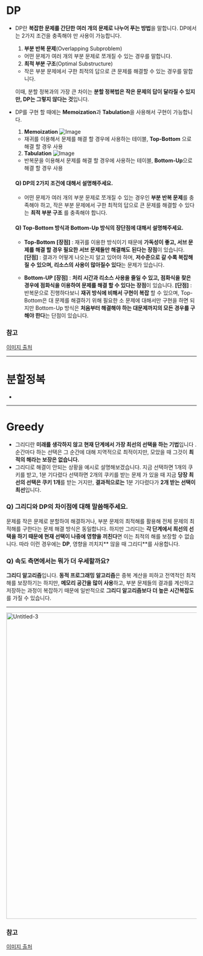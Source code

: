 # DP
- DP란 **복잡한 문제를 간단한 여러 개의 문제로 나누어 푸는 방법**을 말합니다. DP에서는 2가지 조건을 충족해야 만 사용이 가능합니다.
  1. **부분 반복 문제**(Overlapping Subproblem) 
    - 어떤 문제가 여러 개의 부분 문제로 쪼개질 수 있는 경우를 말합니다.
  2. **최적 부분 구조**(Optimal Substructure)
    - 작은 부분 문제에서 구한 최적의 답으로 큰 문제를 해결할 수 있는 경우를 말합니다.
  
  이때, 분할 정복과의 가장 큰 차이는 **분할 정복법은 작은 문제의 답이 달라질 수 있지만, DP는 그렇지 않다는 것**입니다.

- DP를 구현 할 때에는 **Memoization**과 **Tabulation**을 사용해서 구현이 가능합니다.
  1. **Memoization** 
    ![Image](https://nulls.co.kr/media/post-body/2021/11/11/image_RO5Twnq.png)
    - 재귀를 이용해서 문제를 해결 할 경우에 사용하는 테이블, **Top-Bottom** 으로 해결 할 경우 사용
  2. **Tabulation**
    ![Image](https://nulls.co.kr/media/post-body/2021/11/11/image_NfyGvHQ.png)
    - 반복문을 이용해서 문제를 해결 할 경우에 사용하는 테이블, **Bottom-Up**으로 해결 할 경우 사용

  #### Q) DP의 2가지 조건에 대해서 설명해주세요.
    - 어떤 문제가 여러 개의 부분 문제로 쪼개질 수 있는 경우인 **부분 반복 문제**를 충족해야 하고, 작은 부분 문제에서 구한 최적의 답으로 큰 문제를 해결할 수 있다는 **최적 부분 구조** 를 충족해야 합니다. 

  #### Q) Top-Bottom 방식과 Bottom-Up 방식의 장단점에 대해서 설명해주세요.
    - **Top-Bottom**
      **[장점]** : 재귀를 이용한 방식이기 때문에 **가독성이 좋고, 서브 문제를 해결 할 경우 필요한 서브 문제들만 해결해도 된다는 장점**이 있습니다.   
      **[단점]** : 결과가 어떻게 나오는지 알고 있어야 하며, **저수준으로 갈 수록 복잡해질 수 있으며, 리소스의 사용이 많아질수 있다**는 문제가 있습니다.

    - **Bottom-UP**
      **[장점]** : **처리 시간과 리소스 사용을 줄일 수 있고, 점화식을 찾은 경우에 점화식을 이용하여 문제를 해결 할 수 있다는 장점**이 있습니다.
      **[단점]** : 반복문으로 진행하다보니 **재귀 방식에 비해서 구현이 복잡** 할 수 있으며, Top-Bottom은 대 문제를 해결하기 위해 필요한 소 문제에 대해서만 구현을 하면 되지만 Bottom-Up 방식은 **처음부터 해결해야 하는 대문제까지의 모든 경우를 구해야 한다**는 단점이 있습니다.

### 참고
[이미지 출처](https://nulls.co.kr/codeit/392)

---
# 분할정복
-

---

# Greedy
- 그리디란 **미래를 생각하지 않고 현재 단계에서 가장 최선의 선택을 하는 기법**입니다 . 순간마다 하는 선택은 그 순간에 대해 지역적으로 최적이지만, 모았을 때 그것이 **최적의 해라는 보장은 없습니다.**      
- 그리디로 해결이 안되는 상황을 예시로 설명해보겠습니다. 지금 선택하면 1개의 쿠키를 받고, 1분 기다렸다 선택하면 2개의 쿠키를 받는 문제 가 있을 때 지금 **당장 최선의 선택은 쿠키 1개**를 받는 거지만, **결과적으로는** 1분 기다렸다가 **2개 받는 선택이 최선**입니다.

### Q) 그리디와 DP의 차이점에 대해 말씀해주세요.
문제를 작은 문제로 분할하여 해결하거나, 부분 문제의 최적해를 활용해 전체 문제의 최적해를 구한다는 문제 해결 방식은 동일합니다.
하지만 그리디는 **각 단계에서 최선의 선택을 하기 때문에 현재 선택이 나중에 영향을 끼친다**면 이는 최적의 해를 보장할 수 없습니다. 따라 이런 경우에는 **DP**, 영향을 끼치지** 않을 때 그리디**를 사용합니다.

### Q) 속도 측면에서는 뭐가 더 우세할까요?
**그리디 알고리즘**입니다.
**동적 프로그래밍 알고리즘**은 중복 계산을 피하고 전역적인 최적해를 보장하기는 하지만, **메모리 공간을 많이 사용**하고, 부분 문제들의 결과를 계산하고 저장하는 과정이 복잡하기 때문에 일반적으로 **그리디 알고리즘보다 더 높은 시간복잡도**를 가질 수 있습니다.

---


<img width="810" alt="Untitled-3" src="https://user-images.githubusercontent.com/67494004/231194550-af3fb37b-8e06-499f-818c-61efd7ba7828.png">

### 참고
[이미지 출처](https://github.com/JaeYeopHan/Interview_Question_for_Beginner/tree/master/Algorithm)
